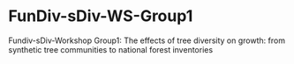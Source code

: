 FunDiv-sDiv-WS-Group1
=====================

Fundiv-sDiv-Workshop Group1: The effects of tree diversity on growth:  from synthetic tree communities to national forest inventories
